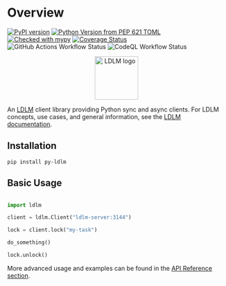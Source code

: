 # Overview

[![PyPI version](https://badge.fury.io/py/py-ldlm.svg)](https://badge.fury.io/py/py-ldlm)
[![Python Version from PEP 621 TOML](https://img.shields.io/python/required-version-toml?tomlFilePath=https%3A%2F%2Fraw.githubusercontent.com%2Fimoore76%2Fpy-ldlm%2Fmain%2Fpyproject.toml)](https://github.com/imoore76/py-ldlm/blob/main/pyproject.toml)
[![Checked with mypy](http://www.mypy-lang.org/static/mypy_badge.svg)](http://mypy-lang.org/)
[![Coverage Status](https://coveralls.io/repos/github/imoore76/py-ldlm/badge.svg)](https://coveralls.io/github/imoore76/py-ldlm)
![GitHub Actions Workflow Status](https://img.shields.io/github/actions/workflow/status/imoore76/py-ldlm/run_checks.yaml)
![CodeQL Workflow Status](https://github.com/imoore76/py-ldlm/actions/workflows/codeql.yml/badge.svg)

<p align="center">
<img src="./_static/logo_symbol.png" width=100 alt="LDLM logo"/>
</p>

An <a href="http://github.com/imoore76/ldlm" target="_blank">LDLM</a> client library providing Python sync and async clients. For LDLM concepts, use cases, and general information, see the <a href="https://ldlm.readthedocs.io/" target="_blank">LDLM documentation</a>.

## Installation

```
pip install py-ldlm
```

## Basic Usage

```python

import ldlm

client = ldlm.Client("ldlm-server:3144")

lock = client.lock("my-task")

do_something()

lock.unlock()

```

More advanced usage and examples can be found in the <a href='ldlm.html'>API Reference section</a>.


